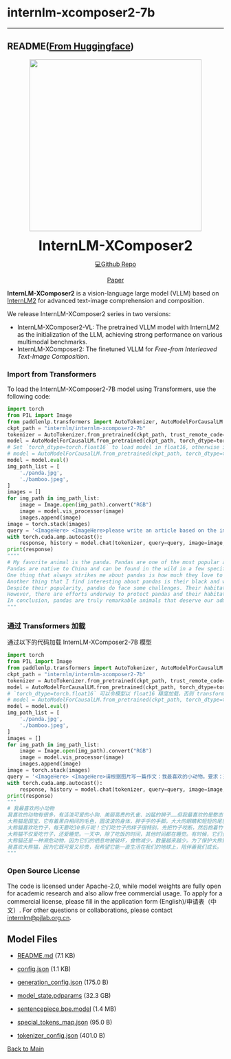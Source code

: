 
# internlm-xcomposer2-7b
---


## README([From Huggingface](https://huggingface.co/internlm/internlm-xcomposer2-7b))




<p align="center">
    <img src="logo_en.png" width="400"/>
<p>

<p align="center">
    <b><font size="6">InternLM-XComposer2</font></b> 
<p>

<div align="center">

[💻Github Repo](https://github.com/InternLM/InternLM-XComposer)

[Paper](https://arxiv.org/abs/2401.16420)

</div>

**InternLM-XComposer2** is a vision-language large model (VLLM) based on [InternLM2](https://github.com/InternLM/InternLM) for advanced text-image comprehension and composition. 

We release InternLM-XComposer2 series in two versions:

- InternLM-XComposer2-VL: The pretrained VLLM model with InternLM2 as the initialization of the LLM, achieving strong performance on various multimodal benchmarks.
- InternLM-XComposer2: The finetuned VLLM for *Free-from Interleaved Text-Image Composition*.

### Import from Transformers
To load the InternLM-XComposer2-7B model using Transformers, use the following code:
```python
import torch
from PIL import Image
from paddlenlp.transformers import AutoTokenizer, AutoModelForCausalLM
ckpt_path = "internlm/internlm-xcomposer2-7b"
tokenizer = AutoTokenizer.from_pretrained(ckpt_path, trust_remote_code=True)
model = AutoModelForCausalLM.from_pretrained(ckpt_path, torch_dtype=torch.float32, trust_remote_code=True).cuda()
# Set `torch_dtype=torch.float16` to load model in float16, otherwise it will be loaded as float32 and might cause OOM Error.
# model = AutoModelForCausalLM.from_pretrained(ckpt_path, torch_dtype=torch.float16, trust_remote_code=True).cuda()
model = model.eval()
img_path_list = [
    './panda.jpg',
    './bamboo.jpeg',
]
images = []
for img_path in img_path_list:
    image = Image.open(img_path).convert("RGB")
    image = model.vis_processor(image)
    images.append(image)
image = torch.stack(images)
query = '<ImageHere> <ImageHere>please write an article based on the images. Title: my favorite animal.'
with torch.cuda.amp.autocast():
    response, history = model.chat(tokenizer, query=query, image=image, history=[], do_sample=False)
print(response)
""""
# My favorite animal is the panda. Pandas are one of the most popular animals in the world, and for good reason. They are adorable, cuddly creatures that have captured the hearts of people all over the globe.
Pandas are native to China and can be found in the wild in a few specific regions. However, they are also very popular in captivity, with many zoos around the world housing pandas as part of their exhibits. I have been fortunate enough to see pandas up close at several different zoos, and each time it was an amazing experience.
One thing that always strikes me about pandas is how much they love to eat bamboo. In fact, pandas spend almost all of their waking hours eating bamboo. This may not seem like a lot of fun, but pandas actually enjoy munching on this tough plant. It's fascinating to watch them chew through the tough stalks and leaves, and then lick their lips in satisfaction.
Another thing that I find interesting about pandas is their black and white fur. The combination of these two colors creates a striking contrast that makes pandas instantly recognizable. In addition, the black patches on their face give them a unique expression that seems to convey both playfulness and seriousness.
Despite their popularity, pandas do face some challenges. Their habitat is being destroyed by human activities such as logging and agriculture, which has led to a decline in their population. Additionally, pandas are considered endangered due to factors such as low reproductive rates and limited genetic diversity.
However, there are efforts underway to protect pandas and their habitats. Many organizations work to raise awareness about the importance of preserving these beautiful creatures, and governments in countries where pandas live are taking steps to conserve their natural environment.
In conclusion, pandas are truly remarkable animals that deserve our admiration and protection. With their distinctive appearance, playful personalities, and love of bamboo, it's no wonder that pandas have become so beloved around the world. Let's do what we can to ensure that future generations can continue to appreciate these wonderful creatures.
"""
```

### 通过 Transformers 加载
通过以下的代码加载 InternLM-XComposer2-7B 模型

```python
import torch
from PIL import Image
from paddlenlp.transformers import AutoTokenizer, AutoModelForCausalLM
ckpt_path = "internlm/internlm-xcomposer2-7b"
tokenizer = AutoTokenizer.from_pretrained(ckpt_path, trust_remote_code=True)
model = AutoModelForCausalLM.from_pretrained(ckpt_path, torch_dtype=torch.float32, trust_remote_code=True).cuda()
# `torch_dtype=torch.float16` 可以令模型以 float16 精度加载，否则 transformers 会将模型加载为 float32，导致显存不足
# model = AutoModelForCausalLM.from_pretrained(ckpt_path, torch_dtype=torch.float16, trust_remote_code=True).cuda()
model = model.eval() 
img_path_list = [
    './panda.jpg',
    './bamboo.jpeg',
]
images = []
for img_path in img_path_list:
    image = Image.open(img_path).convert("RGB")
    image = model.vis_processor(image)
    images.append(image)
image = torch.stack(images)
query = '<ImageHere> <ImageHere>请根据图片写一篇作文：我最喜欢的小动物。要求：选准角度，确定立意，明确文体，自拟标题。'
with torch.cuda.amp.autocast():
    response, history = model.chat(tokenizer, query=query, image=image, history=[], do_sample=False)
print(response)
"""
# 我最喜欢的小动物
我喜欢的动物有很多，有活泼可爱的小狗、美丽高贵的孔雀、凶猛的狮子……但我最喜欢的是憨态可掬的大熊猫。
大熊猫是国宝，它有着黑白相间的毛色，圆滚滚的身体，胖乎乎的手脚，大大的眼睛和短短的尾巴。它的耳朵小小的，像两片树叶；嘴巴又宽又扁，就像一个“月牙”；四肢短小粗壮，走起路来摇摇晃晃，非常可爱。
大熊猫喜欢吃竹子，每天要吃30多斤呢！它们吃竹子的样子很特别，先把竹子咬断，然后抱着竹子啃起来，有时还会把竹子扔到空中再接住继续啃，好像在表演杂技一样。吃饱了以后，它们就懒洋洋地躺在地上睡大觉，真是个名副其实的“大懒猫”啊！
大熊猫不仅爱吃竹子，还爱睡觉。一天中，除了吃饭的时间，其他时间都在睡觉。有时候，它们会爬上树，坐在树枝上呼呼大睡；有时候，它们会找一个阴凉的地方，躺下来美美地睡上一觉。
大熊猫还是一种濒危动物，因为它们的栖息地被破坏，食物减少，数量越来越少。为了保护大熊猫，人们建立了大熊猫保护区，禁止砍伐树木，让大熊猫有一个安全的家。
我喜欢大熊猫，因为它既可爱又珍贵，我希望它能一直生活在我们的地球上，陪伴着我们成长。
"""
```

### Open Source License
The code is licensed under Apache-2.0, while model weights are fully open for academic research and also allow free commercial usage. To apply for a commercial license, please fill in the application form (English)/申请表（中文）. For other questions or collaborations, please contact internlm@pjlab.org.cn.




## Model Files

- [README.md](https://paddlenlp.bj.bcebos.com/models/community/internlm/internlm-xcomposer2-7b/README.md) (7.1 KB)

- [config.json](https://paddlenlp.bj.bcebos.com/models/community/internlm/internlm-xcomposer2-7b/config.json) (1.1 KB)

- [generation_config.json](https://paddlenlp.bj.bcebos.com/models/community/internlm/internlm-xcomposer2-7b/generation_config.json) (175.0 B)

- [model_state.pdparams](https://paddlenlp.bj.bcebos.com/models/community/internlm/internlm-xcomposer2-7b/model_state.pdparams) (32.3 GB)

- [sentencepiece.bpe.model](https://paddlenlp.bj.bcebos.com/models/community/internlm/internlm-xcomposer2-7b/sentencepiece.bpe.model) (1.4 MB)

- [special_tokens_map.json](https://paddlenlp.bj.bcebos.com/models/community/internlm/internlm-xcomposer2-7b/special_tokens_map.json) (95.0 B)

- [tokenizer_config.json](https://paddlenlp.bj.bcebos.com/models/community/internlm/internlm-xcomposer2-7b/tokenizer_config.json) (401.0 B)


[Back to Main](../../)